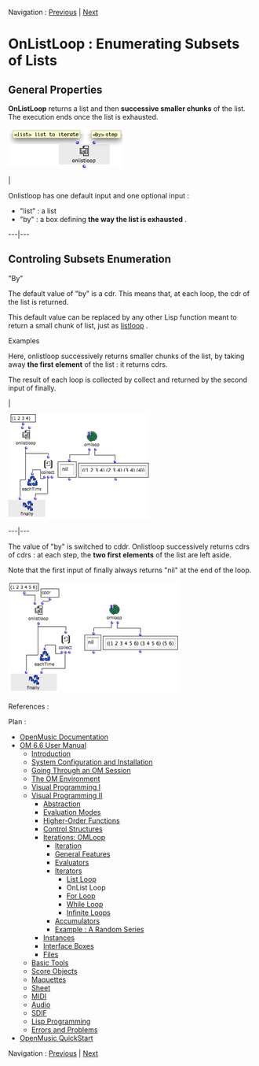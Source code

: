 
Navigation : [Previous](ListLoop "page précédente\(List Loop\)") |
[Next](ForLoop "Next\(For Loop\)")

# OnListLoop : Enumerating Subsets of Lists

## General Properties

**OnListLoop** returns a list  and then **successive smaller chunks** of the
list. The execution ends once the list is exhausted.

![](../res/onlistarg.png)

|

Onlistloop has one default input and one optional input :

  * "list" : a list
  * "by" : a box defining **the way the list is exhausted** .

  
  
---|---  
  
## Controling Subsets Enumeration

"By"

The default value of "by" is a cdr. This means that, at each loop, the cdr of
the list is returned.

This default value can be replaced by any other Lisp function meant to return
a small chunk of list, just as  [listloop](ListLoop) .

Examples

Here, onlistloop successively returns smaller chunks of the list, by taking
away **the first element** of the list : it returns cdrs.

The result of each loop is collected by collect and returned by the second
input of finally.

|

![](../res/listbya.png)  
  
---|---  
  
The value of "by" is switched to cddr. Onlistloop successively returns cdrs of
cdrs : at each step, the **two first elements** of the list are left aside.

Note that the first input of finally always returns "nil" at the end of the
loop.

![](../res/onlistby1a.png)

References :

Plan :

  * [OpenMusic Documentation](OM-Documentation)
  * [OM 6.6 User Manual](OM-User-Manual)
    * [Introduction](00-Sommaire)
    * [System Configuration and Installation](Installation)
    * [Going Through an OM Session](Goingthrough)
    * [The OM Environment](Environment)
    * [Visual Programming I](BasicVisualProgramming)
    * [Visual Programming II](AdvancedVisualProgramming)
      * [Abstraction](Abstraction)
      * [Evaluation Modes](EvalModes)
      * [Higher-Order Functions](HighOrder)
      * [Control Structures](Control)
      * [Iterations: OMLoop](OMLoop)
        * [Iteration](LoopIntro)
        * [General Features](LoopGeneral)
        * [Evaluators](LoopEvaluators)
        * [Iterators](LoopIterators)
          * [List Loop](ListLoop)
          * OnList Loop
          * [For Loop](ForLoop)
          * [While Loop](WhileLoop)
          * [Infinite Loops](InfiniteLoops)
        * [Accumulators](LoopAccumulators)
        * [Example : A Random Series](LoopExample)
      * [Instances](Instances)
      * [Interface Boxes](InterfaceBoxes)
      * [Files](Files)
    * [Basic Tools](BasicObjects)
    * [Score Objects](ScoreObjects)
    * [Maquettes](Maquettes)
    * [Sheet](Sheet)
    * [MIDI](MIDI)
    * [Audio](Audio)
    * [SDIF](SDIF)
    * [Lisp Programming](Lisp)
    * [Errors and Problems](errors)
  * [OpenMusic QuickStart](QuickStart-Chapters)

Navigation : [Previous](ListLoop "page précédente\(List Loop\)") |
[Next](ForLoop "Next\(For Loop\)")

